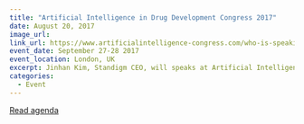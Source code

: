 ```yaml
---
title: "Artificial Intelligence in Drug Development Congress 2017"
date: August 20, 2017
image_url: 
link_url: https://www.artificialintelligence-congress.com/who-is-speaking/2016-speaker-line-up/
event_date: September 27-28 2017
event_location: London, UK
excerpt: Jinhan Kim, Standigm CEO, will speaks at Artificial Intelligence in Drug Development Congress 2017.
categories:
  - Event
---
```


[Read agenda](https://www.artificialintelligence-congress.com/who-is-speaking/2016-speaker-line-up/)


